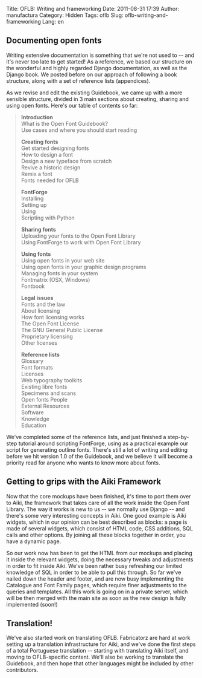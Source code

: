 Title: OFLB: Writing and frameworking
Date: 2011-08-31 17:39
Author: manufactura
Category: Hidden
Tags: oflb
Slug: oflb-writing-and-frameworking
Lang: en

<!--:en-->  

Documenting open fonts
----------------------

Writing extensive documentation is something that we're not used to --
and it's never too late to get started! As a reference, we based our
structure on the wonderful and highly regarded Django documentation, as
well as the Django book. We posted before on our approach of following a
book structure, along with a set of reference lists (appendices).

As we revise and edit the existing Guidebook, we came up with a more
sensible structure, divided in 3 main sections about creating, sharing
and using open fonts. Here's our table of contents so far:

> **Introduction**  
>  What is the Open Font Guidebook?  
>  Use cases and where you should start reading
>
> **Creating fonts**  
>  Get started designing fonts  
>  How to design a font  
>  Design a new typeface from scratch  
>  Revive a historic design  
>  Remix a font  
>  Fonts needed for OFLB
>
> **FontForge**  
>  Installing  
>  Setting up  
>  Using  
>  Scripting with Python
>
> **Sharing fonts**  
>  Uploading your fonts to the Open Font Library  
>  Using FontForge to work with Open Font Library
>
> **Using fonts**  
>  Using open fonts in your web site  
>  Using open fonts in your graphic design programs  
>  Managing fonts in your system  
>  Fontmatrix (OSX, Windows)  
>  Fontbook
>
> **Legal issues**  
>  Fonts and the law  
>  About licensing  
>  How font licensing works  
>  The Open Font License  
>  The GNU General Public License  
>  Proprietary licensing  
>  Other licenses
>
> **Reference lists**  
>  Glossary  
>  Font formats  
>  Licenses  
>  Web typography toolkits  
>  Existing libre fonts  
>  Specimens and scans  
>  Open fonts People  
>  External Resources  
>  Software  
>  Knowledge  
>  Education

We've completed some of the reference lists, and just finished a
step-by-step tutorial around scripting FontForge, using as a practical
example our script for generating outline fonts. There's still a lot of
writing and editing before we hit version 1.0 of the Guidebook, and we
believe it will become a priority read for anyone who wants to know more
about fonts.

Getting to grips with the Aiki Framework
----------------------------------------

Now that the core mockups have been finished, it's time to port them
over to Aiki, the framework that takes care of all the work inside the
Open Font Library. The way it works is new to us -- we normally use
Django -- and there's some very interesting concepts in Aiki. One good
example is Aiki widgets, which in our opinion can be best described as
blocks: a page is made of several widgets, which consist of HTML code,
CSS additions, SQL calls and other options. By joining all these blocks
together in order, you have a dynamic page.

So our work now has been to get the HTML from our mockups and placing it
inside the relevant widgets, doing the necessary tweaks and adjustments
in order to fit inside Aiki. We've been rather busy refreshing our
limited knowledge of SQL in order to be able to pull this through. So
far we've nailed down the header and footer, and are now busy
implementing the Catalogue and Font Family pages, which require finer
adjustments to the queries and templates. All this work is going on in a
private server, which will be then merged with the main site as soon as
the new design is fully implemented (soon!)

Translation!
------------

We've also started work on translating OFLB. Fabricatorz are hard at
work setting up a translation infrastructure for Aiki, and we've done
the first steps of a total Portuguese translation -- starting with
translating Aiki itself, and moving to OFLB-specific content. We'll also
be working to translate the Guidebook, and then hope that other
languages might be included by other contributors.  
<!--:-->

